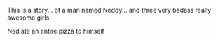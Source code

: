This is a story... of a man named Neddy... and three very badass really
awesome girls

Ned ate an entire pizza to himself
